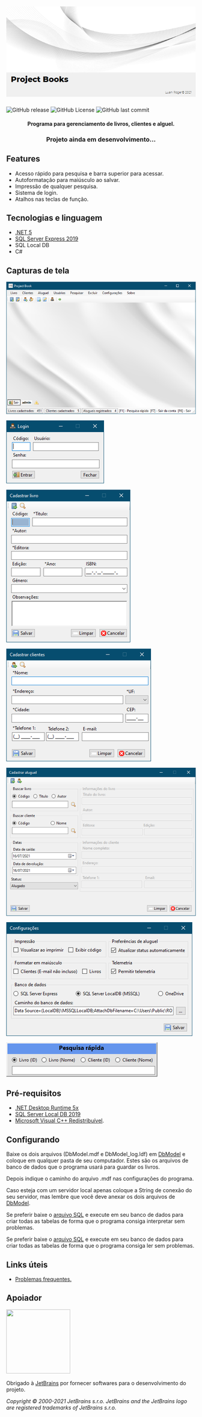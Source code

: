 <h1 align="center">
  <img alt="SplashScreen" src="https://github.com/LuanRoger/ProjectBook/blob/master/ProjectBook/assets/screenshots/PrintSplashScreen.png?raw=true"/>
</h1>

<p>
<img alt="GitHub release" src="https://img.shields.io/github/v/release/LuanRoger/ProjectBook?include_prereleases">
<img alt="GitHub License" src="https://img.shields.io/github/license/LuanRoger/ProjectBook">
<img alt="GitHub last commit" src="https://img.shields.io/github/last-commit/LuanRoger/ProjectBook">
</p>

<h4 align="center"> Programa para gerenciamento de livros, clientes e alguel.</h4>
<h3 align="center">Projeto ainda em desenvolvimento...</h3>

## Features
* Acesso rápido para pesquisa e barra superior para acessar.
* Autoformatação para maiúsculo ao salvar.
* Impressão de qualquer pesquisa.
* Sistema de login.
* Atalhos nas teclas de função.

## Tecnologias e linguagem
- [.NET 5](https://dotnet.microsoft.com)
- [SQL Server Express 2019](https://www.microsoft.com/pt-br/sql-server)
- SQL Local DB
- C#
## Capturas de tela
![](https://github.com/LuanRoger/ProjectBook/blob/master/ProjectBook/assets/screenshots/PrintInicio.png?raw=true)

![](https://github.com/LuanRoger/ProjectBook/blob/master/ProjectBook/assets/screenshots/PrintLogin.png?raw=true)

![](https://github.com/LuanRoger/ProjectBook/blob/master/ProjectBook/assets/screenshots/PrintNovoLivro.png?raw=true)

![](https://github.com/LuanRoger/ProjectBook/blob/master/ProjectBook/assets/screenshots/PrintNovoCliente.png?raw=true)

![](https://github.com/LuanRoger/ProjectBook/blob/master/ProjectBook/assets/screenshots/PrintNovoAluguel.png?raw=true)

![](https://github.com/LuanRoger/ProjectBook/blob/master/ProjectBook/assets/screenshots/PrintConfiguracoes.png?raw=true)

![](https://github.com/LuanRoger/ProjectBook/blob/master/ProjectBook/assets/screenshots/PrintPesquisaRapida.png?raw=true)

## Pré-requisitos
- [.NET Desktop Runtime 5x](https://dotnet.microsoft.com/download/dotnet/5.0)
- [SQL Server Local DB 2019](https://download.microsoft.com/download/7/c/1/7c14e92e-bdcb-4f89-b7cf-93543e7112d1/SqlLocalDB.msi)
- [Microsoft Visual C++ Redistribuível](https://support.microsoft.com/pt-br/topic/os-downloads-do-visual-c-mais-recentes-com-suporte-2647da03-1eea-4433-9aff-95f26a218cc0).

## Configurando
Baixe os dois arquivos (DbModel.mdf e DbModel_log.ldf) em [DbModel](./DbModel) e coloque em qualquer pasta de seu computador.
Estes são os arquivos de banco de dados que o programa usará para guardar os livros.

Depois indique o caminho do arquivo .mdf nas configurações do programa.

Caso esteja com um servidor local apenas coloque a String de conexão do seu servidor, 
mas lembre que você deve anexar os dois arquivos de [DbModel](./DbModel).

Se preferir baixe o [arquivo SQL](./DbModel/ModeloSQL.sql) e execute em seu banco de dados para criar todas as tabelas de forma que o programa consiga interpretar sem problemas.

Se preferir baixe o [arquivo SQL](./DbModel/ModeloSQL.sql) e execute em seu banco de dados para criar todas as tabelas de forma que o programa consiga ler sem problemas.

## Links úteis
- [Problemas frequentes.](https://github.com/LuanRoger/ProjectBook/blob/master/PROBLEMS.md)

## Apoiador
<img src="https://resources.jetbrains.com/storage/products/company/brand/logos/jb_beam.png" height=170 width=170>

Obrigado à [JetBrains](https://jb.gg/OpenSource) por fornecer softwares para o desenvolvimento do projeto.

*Copyright © 2000-2021 JetBrains s.r.o. JetBrains and the JetBrains logo are registered trademarks of JetBrains s.r.o.*

